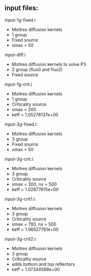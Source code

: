input files:
------------

input-1g-fixed.i
- Moltres diffusion kernels
- 1 group
- Fixed source
- xmax = 50

input-diff.i
- Moltres diffusion kernels to solve P3
- 2 group (flux0 and flux2)
- Fixed source

input-1g-crit.i
- Moltres diffusion kernels
- 1 group
- Criticality source
- xmax = 200
- keff = 1.05278137e+00

input-3g-fixed.i:
- Moltres diffusion kernels
- 3 group
- Fixed source
- xmax = 50

input-3g-crit.i:
- Moltres diffusion kernels
- 3 group
- Criticality source
- xmax = 300, nx = 500
- keff = 1.02877615e+00

input-3g-crit1.i:
- Moltres diffusion kernels
- 3 group
- Criticality source
- xmax = 793, nx = 500
- keff = 1.06527761e+00

input-3g-crit2.i:
- Moltres diffusion kernels
- 3 group
- Criticality source
- adds bottom and top reflectors
- keff = 1.07344588e+00
